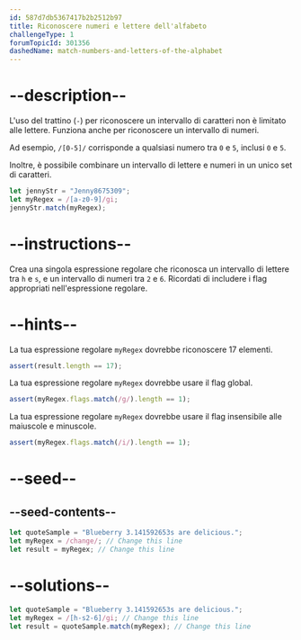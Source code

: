 ```yaml
---
id: 587d7db5367417b2b2512b97
title: Riconoscere numeri e lettere dell'alfabeto
challengeType: 1
forumTopicId: 301356
dashedName: match-numbers-and-letters-of-the-alphabet
---
```


# --description--

L'uso del trattino (`-`) per riconoscere un intervallo di caratteri non è limitato alle lettere. Funziona anche per riconoscere un intervallo di numeri.

Ad esempio, `/[0-5]/` corrisponde a qualsiasi numero tra `0` e `5`, inclusi `0` e `5`.

Inoltre, è possibile combinare un intervallo di lettere e numeri in un unico set di caratteri.

```js
let jennyStr = "Jenny8675309";
let myRegex = /[a-z0-9]/gi;
jennyStr.match(myRegex);
```

# --instructions--

Crea una singola espressione regolare che riconosca un intervallo di lettere tra `h` e `s`, e un intervallo di numeri tra `2` e `6`. Ricordati di includere i flag appropriati nell'espressione regolare.

# --hints--

La tua espressione regolare `myRegex` dovrebbe riconoscere 17 elementi.

```js
assert(result.length == 17);
```

La tua espressione regolare `myRegex` dovrebbe usare il flag global.

```js
assert(myRegex.flags.match(/g/).length == 1);
```

La tua espressione regolare `myRegex` dovrebbe usare il flag insensibile alle maiuscole e minuscole.

```js
assert(myRegex.flags.match(/i/).length == 1);
```

# --seed--

## --seed-contents--

```js
let quoteSample = "Blueberry 3.141592653s are delicious.";
let myRegex = /change/; // Change this line
let result = myRegex; // Change this line
```

# --solutions--

```js
let quoteSample = "Blueberry 3.141592653s are delicious.";
let myRegex = /[h-s2-6]/gi; // Change this line
let result = quoteSample.match(myRegex); // Change this line
```
